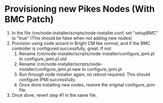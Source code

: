 # Provisioning new Pikes Nodes (With BMC Patch) #

1. In the file /cm/node-installer/scripts/node-installer.conf, set "setupBMC" to "true" (This should be false when not adding new nodes)
1. Provision using node wizard in Bright CM like normal, and if the BMC controller is configured successfully, great. If not:
	1. Rename /cm/node-installer/scripts/node-installer/configure_ipmi.pl to configure_ipmi.pl.old
	1. Rename /cm/node-installer/scripts/node-installer/configure_ipmi.pl.new to configure_ipmi.pl
	1. Run through node installer again, no reboot required. This should configure IPMI successfully.
	1. Once done installing new nodes, restore the original configure_ipmi file.
1. Once done, revert step #1 in the same file.
